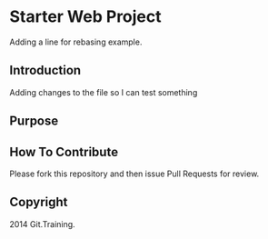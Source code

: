 # Starter Web Project

Adding a line for rebasing example.

## Introduction
Adding changes to the file so I can test something

## Purpose

## How To Contribute

Please fork this repository and then issue Pull Requests for review.

## Copyright
2014 Git.Training.